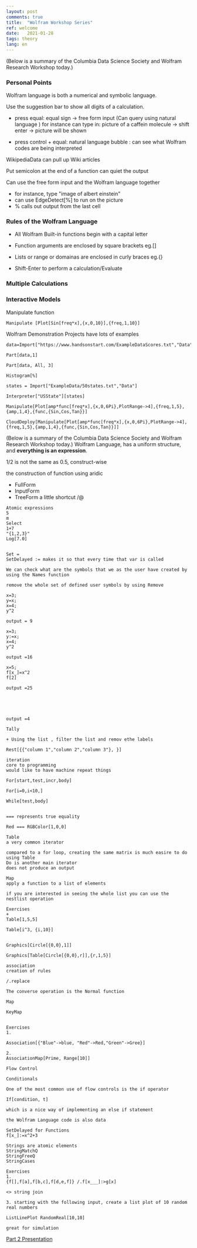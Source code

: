```yaml
---
layout: post
comments: true
title:  "Wolfram Workshop Series"
ref: welcome
date:   2021-01-28
tags: theory
lang: en
---
```


(Below is a summary of the  Columbia Data Science Society and Wolfram Research Workshop today.)


### Personal Points

Wolfram language is both a numerical and symbolic language.

Use the suggestion bar to show all digits of a calculation.



+ press equal: equal sign -> free form input (Can query using natural language )
for instance can type in: picture of a caffein molecule -> shift enter -> picture will be shown

+ press control + equal: natural language bubble : can see what Wolfram codes are being interpreted 



WikipediaData can pull up Wiki articles

Put semicolon at the end of a function can quiet the output

Can use the free form input and the Wolfram language together
+ for instance, type "image of albert einstein"
+ can use EdgeDetect[%] to run on the picture 
+ % calls out output from the last cell

### Rules of the Wolfram Language
+ All Wolfram Built-in functions begin with a capital letter

+ Function arguments are enclosed by square brackets eg.[]

+ Lists or range or domainas are enclosed in curly braces eg.{}

+ Shift-Enter to perform a calculation/Evaluate

### Multiple Calculations

### Interactive Models

Manipulate function


```wl
Manipulate [Plot[Sin[freq*x],{x,0,10}],{freq,1,10}]
```
Wolfram Demonstration Projects have lots of examples
```wl
data=Import["https://www.handsonstart.com/ExampleDataScores.txt","Data"]

Part[data,1]

Part[data, All, 3]

Histogram[%]

states = Import["ExampleData/50states.txt","Data"]

Interpreter["USState"][states]

Manipulate[Plot[amp*func[freq*x],{x,0,6Pi},PlotRange->4],{freq,1,5},{amp,1,4},{func,{Sin,Cos,Tan}}]

CloudDeploy[Manipulate[Plot[amp*func[freq*x],{x,0,6Pi},PlotRange->4],{freq,1,5},{amp,1,4},{func,{Sin,Cos,Tan}}]]

```


(Below is a summary of the  Columbia Data Science Society and Wolfram Research Workshop today.)
Wolfram Language, has a uniform structure, and **everything is an expression**.

1/2 is not the same as 0.5, construct-wise

the construction of function using aridic

+ FullForm
+ InputForm
+ TreeForm
a little shortcut
/@


```wl
Atomic expressions
5 
m
Select
1+7
"{1,2,3}"
Log[7.0] 


Set =
SetDelayed := makes it so that every time that var is called 

We can check what are the symbols that we as the user have created by using the Names function

remove the whole set of defined user symbols by using Remove

x=3;
y=x;
x=4;
y^2

output = 9

x=3;
y:=x;
x=4;
y^2

output =16

x=5;
f[x_]=x^2
f[2]

output =25





output =4

Tally

+ Using the list , filter the list and remov ethe labels

Rest[{{"column 1","column 2","column 3"}, }]
```

```wl
iteration
core to programming
would like to have machine repeat things

For[start,test,incr,body]

For[i=0,i<10,]

While[test,body]


=== represents true equality

Red === RGBColor[1,0,0]

Table
a very common iterator

compared to a for loop, creating the same matrix is much easire to do using Table
Do is another main iterator
does not produce an output

Map
apply a function to a list of elements

if you are interested in seeing the whole list you can use the nestlist operation

Exercises
+ 
Table[1,5,5]

Table[i^3, {i,10}]


Graphics[Circle[{0,0},1]]

Graphics[Table[Circle[{0,0},r]],{r,1,5}]

association
creation of rules

/.replace

The converse operation is the Normal function

Map

KeyMap


Exercises
1.

Association[{"Blue"->blue, "Red"->Red,"Green"->Gree}]

2.
AssociationMap[Prime, Range[10]]

Flow Control

Conditionals

One of the most common use of flow controls is the if operator

If[condition, t]

which is a nice way of implementing an else if statement

the Wolfram Language code is also data

SetDelayed for Functions
f[x_]:=x^2+3

Strings are atomic elements
StringMatchQ
StringFreeQ
StringCases

Exercises
1.
{f[],f[a],f[b,c],f[d,e,f]} /.f[x___]:>g[x]

<> string join

3. starting with the following input, create a list plot of 10 random real numbers

ListLinePlot RandomReal[10,10]

great for simulation
```

[Part 2 Presentation][ref-1]

[ref-1]:https://www.wolframcloud.com/obj/dstevens/Published/CDSS_Day1_Part2.nb









